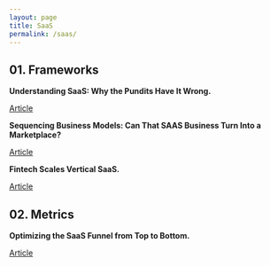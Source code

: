 ```yaml
---
layout: page
title: SaaS
permalink: /saas/
---
```


## 01. Frameworks

**Understanding SaaS: Why the Pundits Have It Wrong.**

[Article](https://a16z.com/2014/05/13/understanding-saas-valuation-primer/)

**Sequencing Business Models: Can That SAAS Business Turn Into a Marketplace?**

[Article](https://caseyaccidental.com/saas-marketplace/)

**Fintech Scales Vertical SaaS.**

[Article](https://a16z.com/2020/08/04/fintech-scales-vertical-saas/)

## 02. Metrics

**Optimizing the SaaS Funnel from Top to Bottom.**

[Article](https://www.forentrepreneurs.com/optimizing-the-saas-funnel/)
